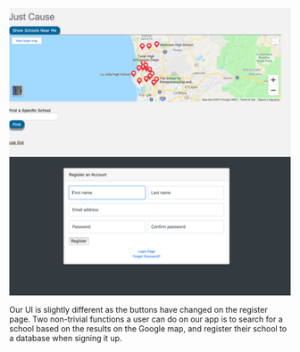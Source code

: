 
![](home.png)
![](register.png)

Our UI is slightly different as the buttons have changed on the register page.
Two non-trivial functions a user can do on our app is to search for a school based on the results on the Google map, and 
register their school to a database when signing it up.
